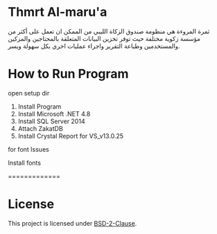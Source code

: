 # Thmrt Al-maru'a
ثمرة المروءة هي منظومة صندوق الزكاة الليبي من الممكن ان تعمل على أكثر من مؤسسة زكوية مختلفة حيث توفر تخزين البيانات المتعلقة بالمحتاجين والمزكين والمستخدمين وطباعة التقرير واجراء عمليات اخري بكل سهولة ويسر.


How to Run Program
==============
open setup dir

1. Install  Program
2. Install  Microsoft .NET 4.8
3. Install  SQL Server 2014
4. Attach ZakatDB
5. Install  Crystal Report for VS_v13.0.25

for font Issues

Install   fonts

=============


# License

This project is licensed under [BSD-2-Clause][b].


[b]: https://github.com/abdulmlik/simple-lexical-scanner/blob/master/LICENSE
